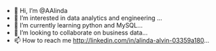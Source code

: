- 👋 Hi, I’m @AAlinda
- 👀 I’m interested in data analytics and engineering ...
- 🌱 I’m currently learning python and MySQL...
- 💞️ I’m looking to collaborate on business data...
- 📫 How to reach me http://linkedin.com/in/alinda-alvin-03359a180...

<!---
AAlinda/AAlinda is a ✨ special ✨ repository because its `README.md` (this file) appears on your GitHub profile.
You can click the Preview link to take a look at your changes.
--->
